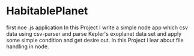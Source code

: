 # HabitablePlanet
first noe .js application
In this Project I write a simple node app which csv data using csv-parser and parse Kepler's exoplanet data set
and apply some simple condition and get desire out.
In this Project i lear about file handling in node.
